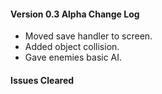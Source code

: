 <h4>Version 0.3 Alpha Change Log</h4>
<ul>
	<li>Moved save handler to screen.</li>
	<li>Added object collision.</li>
	<li>Gave enemies basic AI.</li>
</ul>

<h4>Issues Cleared</h4>
<ul>
</ul>
